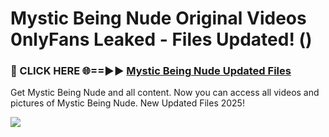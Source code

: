# Mystic Being Nude Original Videos 0nlyFans Leaked - Files Updated! ()

<h3>🔴 CLICK HERE 🌐==►► <a href="https://tinyurl.com/2p9ay9w9" rel="nofollow">Mystic Being Nude Updated Files</a></h3>

Get Mystic Being Nude and all content. Now you can access all videos and pictures of Mystic Being Nude. New Updated Files 2025!

[![](https://i.imgur.com/KQgVmj3.gif)](https://tinyurl.com/2p9ay9w9)
